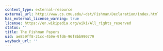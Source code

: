 ```yaml
---
content_type: external-resource
external_url: http://www.cs.cmu.edu/~dst/Fishman/Declaration/index.html
has_external_license_warning: true
license: https://en.wikipedia.org/wiki/All_rights_reserved
status: ''
title: The Fishman Papers
uid: ae859ff8-21cc-4b9e-9fd6-96f8bb990779
wayback_url: ''
---
```

